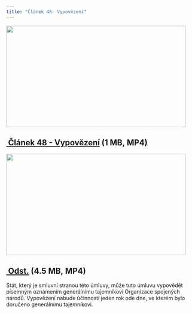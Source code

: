 ```yaml
---
title: "Článek 48: Vypovězení"
---
```


<div id="c1005391" class="csc-frame csc-frame-frame1">
<div class="csc-textpic csc-textpic-center csc-textpic-above"><img src="https://www.ochrance.cz/uploads/pics/zastupny-obrazek_4a2d32.jpg" width="480" height="270" border="0" alt="" />
<h2><a href="https://www.ochrance.cz/fileadmin/user_upload/CRPD/Umluva/Clanek_48.mp4" target="_blank"><img alt="" src="https://www.ochrance.cz/typo3/ext/od_linkdesc/icons/universal.gif" class="od_linkdesc_icon" />&nbsp;Článek 48 -&nbsp;Vypovězení</a>&nbsp;(1&nbsp;MB,&nbsp;MP4)</h2>
</div>
<div class="csc-textpic-clear"><!-- --></div></div>
<div id="c1005390" class="csc-frame csc-frame-frame1">
<div class="csc-textpic csc-textpic-center csc-textpic-above"><img src="https://www.ochrance.cz/uploads/pics/zastupny-obrazek_041adb.jpg" width="480" height="270" border="0" alt="" />
<h2><a href="https://www.ochrance.cz/fileadmin/user_upload/CRPD/Umluva/Clanek_48-0.mp4" target="_blank"><img alt="" src="https://www.ochrance.cz/typo3/ext/od_linkdesc/icons/universal.gif" class="od_linkdesc_icon" />&nbsp;Odst.</a>&nbsp;(4.5&nbsp;MB,&nbsp;MP4)</h2>
<p>Stát, který je smluvní stranou této úmluvy, může tuto úmluvu vypovědět písemným
oznámením generálnímu tajemníkovi Organizace spojených národů. Vypovězení nabude
účinnosti jeden rok&nbsp;ode dne, ve&nbsp;kterém bylo doručeno generálnímu tajemníkovi. </p></div>
<div class="csc-textpic-clear"><!-- --></div></div>

